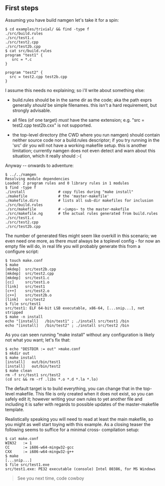 ## First steps ##

Assuming you have build namgen let's take it for a spin:

    $ cd examples/trivial/ && find -type f
    ./src/build.rules
    ./src/test1.c
    ./src/test2.cpp
    ./src/test2b.cpp
    $ cat src/build.rules
    program "test1" {
       src = *.c
    }

    program "test2" {
      src = test2.cpp test2b.cpp
    }

I assume this needs no explaining; so i'll write about something else:

- build.rules should be in the same dir as the code; aka the path
  exprs generally *should* be simple filenames. this isn't a hard
  requirement, but strongly advisable.

- all files (of one target) *must* have the same extension;
  e.g. "src = test2.cpp test2b.cxx" is not supported.

- the top-level directory (the CWD where you run namgen) should contain
  neither source code nor a build.rules descriptor; if you try running
  in the 'src' dir you will not have a working makefile setup.
  this is another limitation; currently namgen does not even detect and
  warn about this situation, which it really should :-(

Anyway -- onwards to adventure:

    $ ../../namgen
    Resolving module dependencies
    Loaded: 2 program rules and 0 library rules in 1 modules
    $ find -type f
    ./install               # copy files during "make install"
    ./makefile              # the 'master-makefile'
    ./makefile.dirs         # lists all sub-dir makefiles for inclusion
    ./src/build.rules
    ./src/makefile          # ~jumps~ to the master-makefile
    ./src/makefile.ng       # the actual rules generated from build.rules
    ./src/test1.c
    ./src/test2.cpp
    ./src/test2b.cpp

The number of generated files might seem like overkill in this scenario;
we even need one more, as there *must* always be a toplevel config - for
now an empty file will do, in real life you will probably generate this
from a configure script:

    $ touch make.conf
    $ make
    [mkdep]  src/test2b.cpp
    [mkdep]  src/test2.cpp
    [mkdep]  src/test1.c
    [cc]     src/test1.o
    [link]   src/test1
    [c++]    src/test2.o
    [c++]    src/test2b.o
    [link]   src/test2
    $ file src/test1
    src/test1: ELF 64-bit LSB executable, x86-64, [...snip...], not stripped
    $ make -n install
    echo "[install]   /bin/test1" ; ./install src/test1 /bin
    echo "[install]   /bin/test2" ; ./install src/test2 /bin

As you can seen running "make install" without any configuration is likely
not what you want; let's fix that:

    $ echo "DESTDIR := out" >make.conf
    $ mkdir out
    $ make install
    [install]   out/bin/test1
    [install]   out/bin/test2
    $ make clean
    rm -f src/test1 src/test2
    (cd src && rm -rf .libs *.o *.d *.la *.lo)

The default target is to build everything, you can change that in
the top-level makefile. This file is only created when it does not
exist, so you can safely edit it; however writing your own rules to
yet another file and including it is safer with regards to possible
updates of the master-makefile template.

Realistically speaking you will need to read at least the main makefile,
so you might as well start toying with this example.
As a closing teaser the following seems to suffice for a minimal cross-
compilation setup:

    $ cat make.conf
    WIN32   := 1
    CC      := i686-w64-mingw32-gcc
    CXX     := i686-w64-mingw32-g++
    $ make
    [...snip...]
    $ file src/test1.exe 
    src/test1.exe: PE32 executable (console) Intel 80386, for MS Windows


> See you next time, code cowboy
